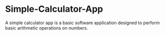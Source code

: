 # Simple-Calculator-App
A simple calculator app is a basic software application designed to perform basic arithmetic operations on numbers.
